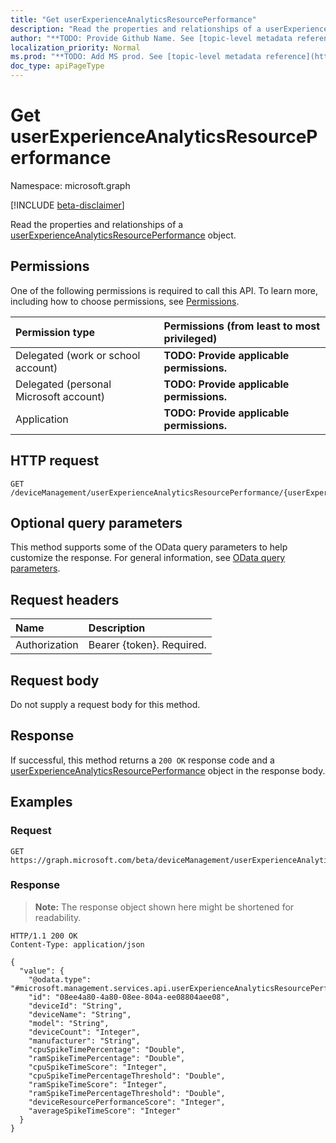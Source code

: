```yaml
---
title: "Get userExperienceAnalyticsResourcePerformance"
description: "Read the properties and relationships of a userExperienceAnalyticsResourcePerformance object."
author: "**TODO: Provide Github Name. See [topic-level metadata reference](https://msgo.azurewebsites.net/add/document/guidelines/metadata.html#topic-level-metadata)**"
localization_priority: Normal
ms.prod: "**TODO: Add MS prod. See [topic-level metadata reference](https://msgo.azurewebsites.net/add/document/guidelines/metadata.html#topic-level-metadata)**"
doc_type: apiPageType
---
```


# Get userExperienceAnalyticsResourcePerformance
Namespace: microsoft.graph

[!INCLUDE [beta-disclaimer](../../includes/beta-disclaimer.md)]

Read the properties and relationships of a [userExperienceAnalyticsResourcePerformance](../resources/userexperienceanalyticsresourceperformance.md) object.

## Permissions
One of the following permissions is required to call this API. To learn more, including how to choose permissions, see [Permissions](/graph/permissions-reference).

|Permission type|Permissions (from least to most privileged)|
|:---|:---|
|Delegated (work or school account)|**TODO: Provide applicable permissions.**|
|Delegated (personal Microsoft account)|**TODO: Provide applicable permissions.**|
|Application|**TODO: Provide applicable permissions.**|

## HTTP request

<!-- {
  "blockType": "ignored"
}
-->
``` http
GET /deviceManagement/userExperienceAnalyticsResourcePerformance/{userExperienceAnalyticsResourcePerformanceId}
```

## Optional query parameters
This method supports some of the OData query parameters to help customize the response. For general information, see [OData query parameters](/graph/query-parameters).

## Request headers
|Name|Description|
|:---|:---|
|Authorization|Bearer {token}. Required.|

## Request body
Do not supply a request body for this method.

## Response

If successful, this method returns a `200 OK` response code and a [userExperienceAnalyticsResourcePerformance](../resources/userexperienceanalyticsresourceperformance.md) object in the response body.

## Examples

### Request
<!-- {
  "blockType": "request",
  "name": "get_userexperienceanalyticsresourceperformance"
}
-->
``` http
GET https://graph.microsoft.com/beta/deviceManagement/userExperienceAnalyticsResourcePerformance/{userExperienceAnalyticsResourcePerformanceId}
```


### Response
>**Note:** The response object shown here might be shortened for readability.
<!-- {
  "blockType": "response",
  "truncated": true,
  "@odata.type": "microsoft.management.services.api.userExperienceAnalyticsResourcePerformance"
}
-->
``` http
HTTP/1.1 200 OK
Content-Type: application/json

{
  "value": {
    "@odata.type": "#microsoft.management.services.api.userExperienceAnalyticsResourcePerformance",
    "id": "08ee4a80-4a80-08ee-804a-ee08804aee08",
    "deviceId": "String",
    "deviceName": "String",
    "model": "String",
    "deviceCount": "Integer",
    "manufacturer": "String",
    "cpuSpikeTimePercentage": "Double",
    "ramSpikeTimePercentage": "Double",
    "cpuSpikeTimeScore": "Integer",
    "cpuSpikeTimePercentageThreshold": "Double",
    "ramSpikeTimeScore": "Integer",
    "ramSpikeTimePercentageThreshold": "Double",
    "deviceResourcePerformanceScore": "Integer",
    "averageSpikeTimeScore": "Integer"
  }
}
```

